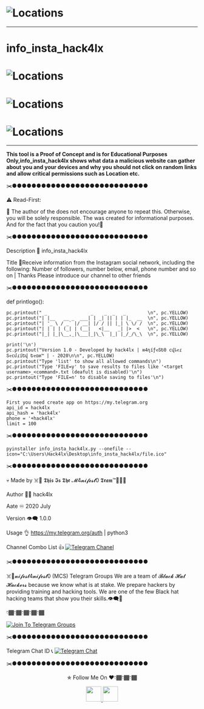 
# ![Locations](https://github.com/attakercyebr/haxk4lx_toolkit/blob/master/levlogo.png) 

**********************************************************

# info_insta_hack4lx

# ![Locations](https://github.com/attakercyebr/info_insta_hack4lx/blob/master/photo_2020-01-22_11-45-26.jpg)


# ![Locations](https://github.com/attakercyebr/info_insta_hack4lx/blob/master/photo_2020-01-22_11-45-27.jpg)


# ![Locations](https://github.com/attakercyebr/info_insta_hack4lx/blob/master/photo_2020-01-22_11-45-28.jpg)

**********************************************************

**This tool is a Proof of Concept and is for Educational Purposes Only,info_insta_hack4lx shows what data a malicious website can gather about you and your devices and why you should not click on random links and allow critical permissions such as Location etc.**

✂️●●●●●●●●●●●●●●●●●●●●●●●●●●●●

⚠️  Read-First:

🔞 The author of the does not encourage anyone to repeat this. Otherwise, you will be solely responsible. The was created for informational purposes. And for the fact that you caution you!🙏

✂️●●●●●●●●●●●●●●●●●●●●●●●●●●●●

  Description 👀 info_insta_hack4lx

  Title 📌Receive information from the Instagram social network, including the following: Number of followers, number below, email, phone number and so on | Thanks Please introduce our channel to other friends

✂️●●●●●●●●●●●●●●●●●●●●●●●●●●●●


def printlogo():

    pc.printout(" _                _    _  _   _        \n", pc.YELLOW)     
    pc.printout("| |__   __ _  ___| | _| || | | |_  __  \n", pc.YELLOW)
    pc.printout("| '_ \ / _` |/ __| |/ / || |_| \ \/ /  \n", pc.YELLOW)
    pc.printout("| | | | (_| | (__|   <|__   _| |>  <   \n", pc.YELLOW)
    pc.printout("|_| |_|\__,_|\___|_|\_\  |_| |_/_/\_\  \n", pc.YELLOW)
                                     
    print('\n')
    pc.printout("Version 1.0 - Developed by hack4lx | ʍ4ղíƒҽՏԵ0 ϲվҍҽɾ ՏҽϲմɾíԵվ Եҽɑʍ™ | - 2020\n\n", pc.YELLOW)
    pc.printout("Type 'list' to show all allowed commands\n")
    pc.printout("Type 'FILE=y' to save results to files like '<target username>_<command>.txt (deafult is disabled)'\n")
    pc.printout("Type 'FILE=n' to disable saving to files'\n")                                                                               
                                                                                      
✂️●●●●●●●●●●●●●●●●●●●●●●●●●●●●

    First you need create app on https://my.telegram.org 
    api_id = hack4lx
    api_hash = 'hack4lx'
    phone = '+hack4lx'
    limit = 100

✂️●●●●●●●●●●●●●●●●●●●●●●●●●●●●

    pyinstaller info_insta_hack4lx.py --onefile --icon="C:\Users\Hack4lx\Desktop\info_insta_hack4lx/file.ico"

✂️●●●●●●●●●●●●●●●●●●●●●●●●●●●●


💀 Made by ☠️👊 𝕿𝖍𝖎𝖘 𝕴𝖘 𝕿𝖍𝖊 𝓜4𝓷𝓲𝓯𝓮𝓼𝓽0 𝕿𝖊𝖆𝖒™💪🏴‍☠️

  Author 🏴‍☠️ hack4lx

  Aate ♾ 2020 July

  Version 👁‍🗨 1.0.0

 Usage 👌 https://my.telegram.org/auth | python3 


 Channel  Combo List 👍  [![Telegram Chanel](https://img.shields.io/badge/chat%20on-Telegram-blue.svg)](https://t.me/hack4lxCombo)


✂️●●●●●●●●●●●●●●●●●●●●●●●●●●●●

☠️👊𝓷𝓲𝓯𝓮𝓼𝓽4𝓷𝓲𝓯𝓮𝓼𝓽0 (MCS) Telegram Groups We are a team of  𝓑𝓵𝓪𝓬𝓴  𝓗𝓪𝓽  𝓗𝓪𝓬𝓴𝓮𝓻𝓼  because we know what is at stake. We prepare hackers by providing training and hacking tools. We are one of the few Black hat hacking teams that show you their skills.👁‍🗨💪

👇🏾👇🏾👇🏾👇🏾👇🏾

[![Join To Telegram Groups](https://img.shields.io/badge/chat%20on-Telegram-blue.svg)](https://t.me/M4nifest0)

✂️●●●●●●●●●●●●●●●●●●●●●●●●●●●●

Telegram Chat ID 📞 [![Telegram Chat](https://img.shields.io/badge/chat%20on-Telegram-blue.svg)](https://t.me/hack4lx)

✂️●●●●●●●●●●●●●●●●●●●●●●●●●●●●

<p align="center">
  ✯ Follow Me On ♥️👇🏾👇🏾👇🏾
</p>
<p align="center">
  <a href="https://www.youtube.com/channel/UC73xXDVwfS8mE4ExtOg63sw/videos?view_as=subscriber">
    <img src="https://encrypted-tbn0.gstatic.com/images?q=tbn:ANd9GcQIe0KA-4U2wilfj3CwcetOZYjaXr_C6bh5b9Xp3eDfeATwkhn82b70ELBt&s" width="40" height="40">
  </a>
  <a href="https://t.me/M4nifest0">
    <img src="https://encrypted-tbn0.gstatic.com/images?q=tbn:ANd9GcRnOo5m2bMLsKVd9-ZjGf0xl0SAVqj9Fgxvu89_iu24qUcWQJ-X_1lvI5yOIA&s" width="40" height="40">
</p>


